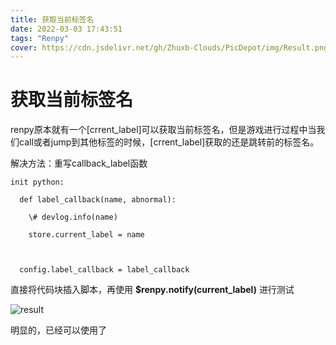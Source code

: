 ```yaml
---
title: 获取当前标签名
date: 2022-03-03 17:43:51
tags: "Renpy"
cover: https://cdn.jsdelivr.net/gh/Zhuxb-Clouds/PicDepot/img/Result.png
---
```


# 获取当前标签名

renpy原本就有一个[crrent_label]可以获取当前标签名，但是游戏进行过程中当我们call或者jump到其他标签的时候，[crrent_label]获取的还是跳转前的标签名。

解决方法：重写callback_label函数

```
init python:

  def label_callback(name, abnormal):

​    \# devlog.info(name)

​    store.current_label = name



  config.label_callback = label_callback
```

直接将代码块插入脚本，再使用  **$renpy.notify(current_label)** 进行测试

![result](https://cdn.jsdelivr.net/gh/Zhuxb-Clouds/PicDepot/img/Result.png)

明显的，已经可以使用了
